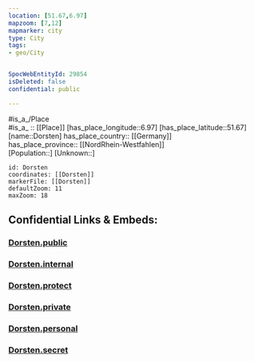 ```yaml
---
location: [51.67,6.97] 
mapzoom: [7,12] 
mapmarker: city 
type: City
tags:
- geo/City


SpocWebEntityId: 29854
isDeleted: false
confidential: public

---
```

#is_a_/Place  
#is_a_ :: [[Place]] 
[has_place_longitude::6.97] 
[has_place_latitude::51.67] 
[name::Dorsten] 
has_place_country:: [[Germany]]  
has_place_province:: [[NordRhein-Westfahlen]]  
[Population::] 
[Unknown::] 


```leaflet
id: Dorsten
coordinates: [[Dorsten]] 
markerFile: [[Dorsten]] 
defaultZoom: 11 
maxZoom: 18
```


## Confidential Links & Embeds: 

### [Dorsten.public](/_public/\Earth\Continent\Europe\Europe~Central\Germany\Germany~West\Nordrhein-Westfalen\counties~NW\Recklinghausen\cities~RecklinghausenDorsten.public.md) 

### [Dorsten.internal](/_internal/\Earth\Continent\Europe\Europe~Central\Germany\Germany~West\Nordrhein-Westfalen\counties~NW\Recklinghausen\cities~RecklinghausenDorsten.internal.md) 

### [Dorsten.protect](/_protect/\Earth\Continent\Europe\Europe~Central\Germany\Germany~West\Nordrhein-Westfalen\counties~NW\Recklinghausen\cities~RecklinghausenDorsten.protect.md) 

### [Dorsten.private](/_private/\Earth\Continent\Europe\Europe~Central\Germany\Germany~West\Nordrhein-Westfalen\counties~NW\Recklinghausen\cities~RecklinghausenDorsten.private.md) 

### [Dorsten.personal](/_personal/\Earth\Continent\Europe\Europe~Central\Germany\Germany~West\Nordrhein-Westfalen\counties~NW\Recklinghausen\cities~RecklinghausenDorsten.personal.md) 

### [Dorsten.secret](/_secret/\Earth\Continent\Europe\Europe~Central\Germany\Germany~West\Nordrhein-Westfalen\counties~NW\Recklinghausen\cities~RecklinghausenDorsten.secret.md)

